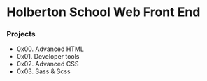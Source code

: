 # Holberton School Web Front End

### Projects

- 0x00. Advanced HTML
- 0x01. Developer tools
- 0x02. Advanced CSS
- 0x03. Sass & Scss